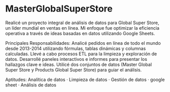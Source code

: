# MasterGlobalSuperStore
Realicé un proyecto integral de análisis de datos para Global Super Store, un líder mundial en ventas en línea. Mi enfoque fue optimizar la eficiencia operativa a través de ideas basadas en datos utilizando Google Sheets. 

Principales Responsabilidades: Analicé pedidos en línea de todo el mundo desde 2013-2014 utilizando fórmulas, tablas dinámicas y columnas calculadas. 
Llevé a cabo procesos ETL para la limpieza y exploración de datos. 
Desarrollé paneles interactivos e informes para presentar los hallazgos clave e ideas. 
Utilicé dos conjuntos de datos (Master Global Super Store y Products Global Super Store) para guiar el análisis.

Aptitudes: Analítica de datos · Limpieza de datos · Gestión de datos · google sheet · Análisis de datos
